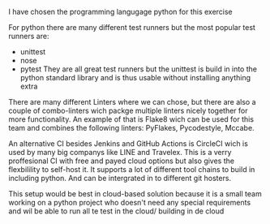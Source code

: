 I have chosen the programming langugage python for this exercise

For python there are many different test runners but the most popular test runners are:
 - unittest
 - nose
 - pytest
They are all great test runners but the unittest is build in into the python standard library and is thus usable without installing anything extra

There are many different Linters where we can chose, but there are also a couple of combo-linters wich packge multiple linters nicely together for more functionality. An example of that is Flake8 wich can be used for this team and combines the following linters: PyFlakes, Pycodestyle, Mccabe.

An alternative CI besides Jenkins and GitHub Actions is CircleCI wich is used by many big companys like LINE and Travelex. This is a verry proffesional CI with free and payed cloud options but also gives the flexbilility to self-host it. It supports a lot of different tool chains to build in including python. And can be intergrated in to different git hosters.

This setup would be best in cloud-based solution because it is a small team working on a python project who doesn't need any special requirements and wil be able to run all te test in the cloud/ building in de cloud